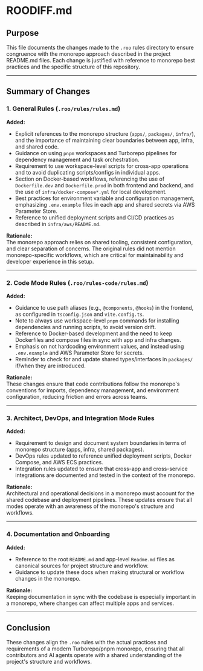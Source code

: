 # ROODIFF.md

## Purpose

This file documents the changes made to the `.roo` rules directory to ensure congruence with the monorepo approach described in the project README.md files. Each change is justified with reference to monorepo best practices and the specific structure of this repository.

---

## Summary of Changes

### 1. General Rules (`.roo/rules/rules.md`)

**Added:**
- Explicit references to the monorepo structure (`apps/`, `packages/`, `infra/`), and the importance of maintaining clear boundaries between app, infra, and shared code.
- Guidance on using `pnpm` workspaces and Turborepo pipelines for dependency management and task orchestration.
- Requirement to use workspace-level scripts for cross-app operations and to avoid duplicating scripts/configs in individual apps.
- Section on Docker-based workflows, referencing the use of `Dockerfile.dev` and `Dockerfile.prod` in both frontend and backend, and the use of `infra/docker-compose*.yml` for local development.
- Best practices for environment variable and configuration management, emphasizing `.env.example` files in each app and shared secrets via AWS Parameter Store.
- Reference to unified deployment scripts and CI/CD practices as described in `infra/aws/README.md`.

**Rationale:**  
The monorepo approach relies on shared tooling, consistent configuration, and clear separation of concerns. The original rules did not mention monorepo-specific workflows, which are critical for maintainability and developer experience in this setup.

---

### 2. Code Mode Rules (`.roo/rules-code/rules.md`)

**Added:**
- Guidance to use path aliases (e.g., `@components`, `@hooks`) in the frontend, as configured in `tsconfig.json` and `vite.config.ts`.
- Note to always use workspace-level `pnpm` commands for installing dependencies and running scripts, to avoid version drift.
- Reference to Docker-based development and the need to keep Dockerfiles and compose files in sync with app and infra changes.
- Emphasis on not hardcoding environment values, and instead using `.env.example` and AWS Parameter Store for secrets.
- Reminder to check for and update shared types/interfaces in `packages/` if/when they are introduced.

**Rationale:**  
These changes ensure that code contributions follow the monorepo's conventions for imports, dependency management, and environment configuration, reducing friction and errors across teams.

---

### 3. Architect, DevOps, and Integration Mode Rules

**Added:**
- Requirement to design and document system boundaries in terms of monorepo structure (apps, infra, shared packages).
- DevOps rules updated to reference unified deployment scripts, Docker Compose, and AWS ECS practices.
- Integration rules updated to ensure that cross-app and cross-service integrations are documented and tested in the context of the monorepo.

**Rationale:**  
Architectural and operational decisions in a monorepo must account for the shared codebase and deployment pipelines. These updates ensure that all modes operate with an awareness of the monorepo's structure and workflows.

---

### 4. Documentation and Onboarding

**Added:**
- Reference to the root `README.md` and app-level `Readme.md` files as canonical sources for project structure and workflow.
- Guidance to update these docs when making structural or workflow changes in the monorepo.

**Rationale:**  
Keeping documentation in sync with the codebase is especially important in a monorepo, where changes can affect multiple apps and services.

---

## Conclusion

These changes align the `.roo` rules with the actual practices and requirements of a modern Turborepo/pnpm monorepo, ensuring that all contributors and AI agents operate with a shared understanding of the project's structure and workflows.